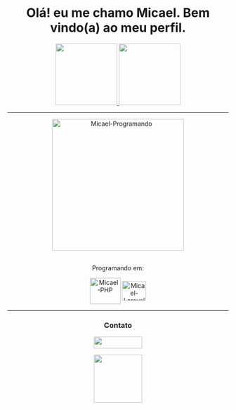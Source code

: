 <div align="center">
  <h1>Olá! eu me chamo Micael. Bem vindo(a) ao meu perfil.</h1>
</div>

<div align="center">
  <a href="https://github.com/MicaelChaves">
  <img height="140em" src="https://github-readme-stats.vercel.app/api?username=MicaelChaves&show_icons=true&theme=dark&include_all_commits=true&count_private=true">
  <img height="140em" src="https://github-readme-stats.vercel.app/api/top-langs/?username=MicaelChaves&layout=compact&langs_count=7&theme=dark">
  </a>
</div>

<hr>

<div align="center">
  
  <a href="https://github.com/MicaelChaves">
    <!-- <img align="" alt="Micael-Japan-Girl" src="https://cdn.discordapp.com/attachments/795358919417397249/825430589581688872/hi.gif"> -->
    <img align="" alt="Micael-Programando" width="300" src="https://i2.wp.com/allhtaccess.info/wp-content/uploads/2018/03/programming.gif?fit=1281%2C716&ssl=1" />
    <br>
  </a>
  
</div>

<br>

<div align="center">
  
  <p>Programando em:</p>
  
  <!-- <img align="center" alt="Micael-HTML" height="45" width="55" src="https://cdn.jsdelivr.net/gh/devicons/devicon/icons/html5/html5-original-wordmark.svg"> -->
  <!-- <img align="center" alt="Micael-CSS" height="45" width="55" src="https://cdn.jsdelivr.net/gh/devicons/devicon/icons/css3/css3-original-wordmark.svg"> -->
  <!-- <img align="center" alt="Micael-JS" height="40" width="50" src="https://cdn.jsdelivr.net/gh/devicons/devicon/icons/javascript/javascript-original.svg"> -->
  <!-- <img align="center" alt="Micael-MySQL" height="60" width"70" src="https://cdn.jsdelivr.net/gh/devicons/devicon/icons/mysql/mysql-original-wordmark.svg"> -->
  <img align="center" alt="Micael-PHP" height="60" width="70" src="https://cdn.jsdelivr.net/gh/devicons/devicon/icons/php/php-original.svg">
  <img align="center" alt="Micael-Laravel" height="45" width="55" src="https://cdn.jsdelivr.net/gh/devicons/devicon/icons/laravel/laravel-plain-wordmark.svg" />
  
  <!-- <p>Aprendendo:</p>
  
  <img align="center" alt="Micael-Dart" height="45" width="55" src="https://cdn.jsdelivr.net/gh/devicons/devicon/icons/dart/dart-original.svg" />
  <img align="center" alt="Micael-Flutter" height="45" width="55" src="https://cdn.jsdelivr.net/gh/devicons/devicon/icons/flutter/flutter-original.svg" /> -->

  <hr>
  
  <h3> Contato </h3>
  
  <a href="mailto:micaelchaveswork@gmail.com"> <img src="https://img.shields.io/badge/Gmail-red?style=flat&logo=Gmail&logoColor=white" width="110" height="27"> </a>
  <!-- <a href="https://t.me/MicaelChaves"> <img src="https://img.shields.io/badge/Telegram-2CA5E0?style=for-the-badge&logo=telegram&logoColor=white" width="110"> </a> -->
  <a href="https://www.instagram.com/micaelgpchaves/"> <img src="https://img.shields.io/badge/-Instagram-E4405F?style=flat&logo=instagram&logoColor=white" width="110"> </a>
  
</div>
